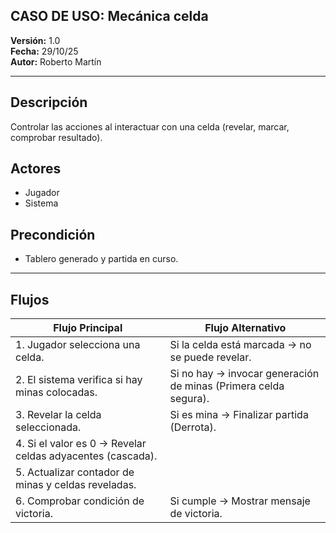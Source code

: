 ## CASO DE USO: Mecánica celda
**Versión:** 1.0  
**Fecha:** 29/10/25  
**Autor:** Roberto Martín  

---

## Descripción  
Controlar las acciones al interactuar con una celda (revelar, marcar, comprobar resultado).  

## Actores  
- Jugador  
- Sistema  

## Precondición  
- Tablero generado y partida en curso.  

---

## Flujos  

| Flujo Principal | Flujo Alternativo |
|-----------------|------------------|
| 1. Jugador selecciona una celda. | Si la celda está marcada → no se puede revelar. |
| 2. El sistema verifica si hay minas colocadas. | Si no hay → invocar generación de minas (Primera celda segura). |
| 3. Revelar la celda seleccionada. | Si es mina → Finalizar partida (Derrota). |
| 4. Si el valor es 0 → Revelar celdas adyacentes (cascada). | |
| 5. Actualizar contador de minas y celdas reveladas. | |
| 6. Comprobar condición de victoria. | Si cumple → Mostrar mensaje de victoria. |
